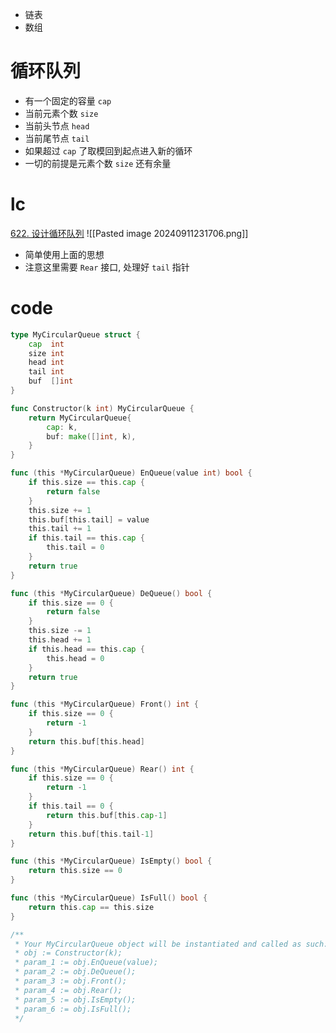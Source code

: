 - 链表
- 数组

# 循环队列
- 有一个固定的容量 `cap`
- 当前元素个数 `size`
- 当前头节点 `head`
- 当前尾节点 `tail`
- 如果超过 `cap` 了取模回到起点进入新的循环
- 一切的前提是元素个数 `size` 还有余量

# lc
[622. 设计循环队列](https://leetcode.cn/problems/design-circular-queue/)
![[Pasted image 20240911231706.png]]

- 简单使用上面的思想
- 注意这里需要 `Rear` 接口, 处理好 `tail` 指针

# code
```go
type MyCircularQueue struct {
	cap  int
	size int
	head int
	tail int
	buf  []int
}

func Constructor(k int) MyCircularQueue {
	return MyCircularQueue{
		cap: k,
		buf: make([]int, k),
	}
}

func (this *MyCircularQueue) EnQueue(value int) bool {
	if this.size == this.cap {
		return false
	}
	this.size += 1
	this.buf[this.tail] = value
	this.tail += 1
	if this.tail == this.cap {
		this.tail = 0
	}
	return true
}

func (this *MyCircularQueue) DeQueue() bool {
	if this.size == 0 {
		return false
	}
	this.size -= 1
	this.head += 1
	if this.head == this.cap {
		this.head = 0
	}
	return true
}

func (this *MyCircularQueue) Front() int {
	if this.size == 0 {
		return -1
	}
	return this.buf[this.head]
}

func (this *MyCircularQueue) Rear() int {
	if this.size == 0 {
		return -1
	}
	if this.tail == 0 {
		return this.buf[this.cap-1]
	}
	return this.buf[this.tail-1]
}

func (this *MyCircularQueue) IsEmpty() bool {
	return this.size == 0
}

func (this *MyCircularQueue) IsFull() bool {
	return this.cap == this.size
}

/**
 * Your MyCircularQueue object will be instantiated and called as such:
 * obj := Constructor(k);
 * param_1 := obj.EnQueue(value);
 * param_2 := obj.DeQueue();
 * param_3 := obj.Front();
 * param_4 := obj.Rear();
 * param_5 := obj.IsEmpty();
 * param_6 := obj.IsFull();
 */
```